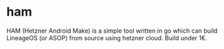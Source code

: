 # ham
HAM (Hetzner Android Make) is a simple tool written in go which can build LineageOS (or ASOP) from source using hetzner cloud. Build under 1€.
